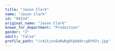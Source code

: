 ```yaml
---
title: "Jason Clark"
name: "Jason Clark"
id: "94534"
original_name: "Jason Clark"
known_for_department: "Production"
gender: "2"
adult: "false"
profile_path: "/cA1tjxnEeRwRgOYpb0ArcpDYH7v.jpg"
---
```

